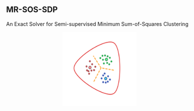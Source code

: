 ﻿## MR-SOS-SDP </br>
An Exact Solver for Semi-supervised Minimum Sum-of-Squares Clustering

<p align="center">
  <img src="https://github.com/antoniosudoso/pc-sos-sdp/blob/main/logo.svg" width="200" height="200" />
</p>
